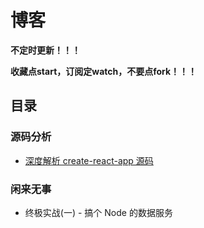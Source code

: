 # 博客

**不定时更新！！！**

**收藏点start，订阅定watch，不要点fork！！！**

## 目录

### 源码分析

  - [深度解析 create-react-app 源码](https://github.com/mintsweet/blog/issues/1)

### 闲来无事

  - 终极实战(一) - 搞个 Node 的数据服务
